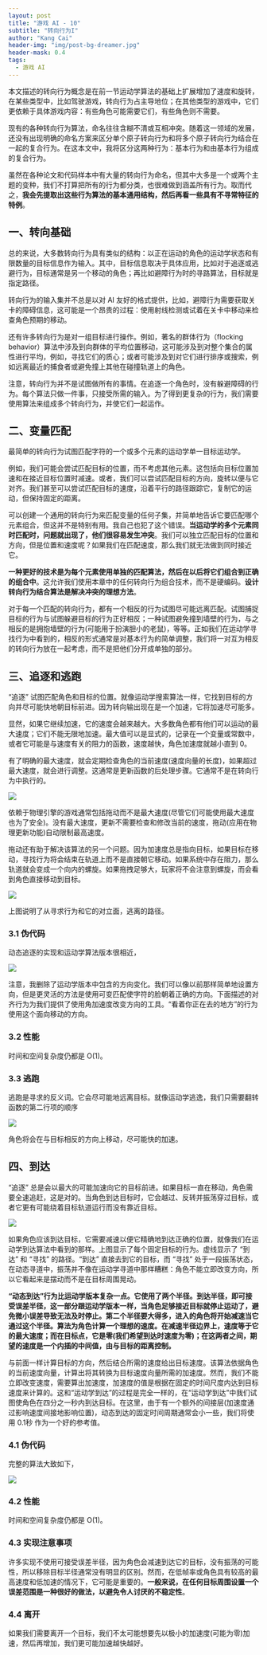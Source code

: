 ```yaml
---
layout: post
title: "游戏 AI - 10"
subtitle: "转向行为I"
author: "Kang Cai"
header-img: "img/post-bg-dreamer.jpg"
header-mask: 0.4
tags:
  - 游戏 AI
---
```


本文描述的转向行为概念是在前一节运动学算法的基础上扩展增加了速度和旋转，在某些类型中，比如驾驶游戏，转向行为占主导地位；在其他类型的游戏中，它们更依赖于具体游戏内容：有些角色可能需要它们，有些角色则不需要。

现有的各种转向行为算法，命名往往含糊不清或互相冲突。随着这一领域的发展，还没有出现明确的命名方案来区分单个原子转向行为和将多个原子转向行为结合在一起的复合行为。在这本文中，我将区分这两种行为：基本行为和由基本行为组成的复合行为。

虽然在各种论文和代码样本中有大量的转向行为命名，但其中大多是一个或两个主题的变种，我们不打算把所有的行为都分类，也很难做到涵盖所有行为。取而代之，**我会先提取出这些行为算法的基本通用结构，然后再看一些具有不寻常特征的特例**。

## 一、转向基础

总的来说，大多数转向行为具有类似的结构：以正在运动的角色的运动学状态和有限数量的目标信息作为输入。其中，目标信息取决于具体应用，比如对于追逐或逃避行为，目标通常是另一个移动的角色；再比如避障行为时的寻路算法，目标就是指定路径。

转向行为的输入集并不总是以对 AI 友好的格式提供，比如，避障行为需要获取关卡的障碍信息，这可能是一个昂贵的过程：使用射线检测或试着在关卡中移动来检查角色预期的移动。

还有许多转向行为是对一组目标进行操作。例如，著名的群体行为（flocking behavior）算法中涉及到向群体的平均位置移动，这可能涉及到对整个集合的属性进行平均，例如，寻找它们的质心；或者可能涉及到对它们进行排序或搜索，例如远离最近的捕食者或避免撞上其他在碰撞轨道上的角色。

注意，转向行为并不是试图做所有的事情。在追逐一个角色时，没有躲避障碍的行为。每个算法只做一件事，只接受所需的输入。为了得到更复杂的行为，我们需要使用算法来组成多个转向行为，并使它们一起运作。

## 二、变量匹配

最简单的转向行为试图匹配字符的一个或多个元素的运动学单一目标运动学。

例如，我们可能会尝试匹配目标的位置，而不考虑其他元素。这包括向目标位置加速和在接近目标位置时减速。或者，我们可以尝试匹配目标的方向，旋转以便与它对齐。我们甚至可以尝试匹配目标的速度，沿着平行的路径跟踪它，复制它的运动，但保持固定的距离。

可以创建一个通用的转向行为来匹配变量的任何子集，并简单地告诉它要匹配哪个元素组合，但这并不是特别有用。我自己也犯了这个错误。**当运动学的多个元素同时匹配时，问题就出现了，他们很容易发生冲突**。我们可以独立匹配目标的位置和方向，但是位置和速度呢？如果我们在匹配速度，那么我们就无法做到同时接近它。

**一种更好的技术是为每个元素使用单独的匹配算法，然后在以后将它们组合到正确的组合中**。这允许我们使用本章中的任何转向行为组合技术，而不是硬编码。**设计转向行为结合算法是解决冲突的理想方法**。

对于每一个匹配的转向行为，都有一个相反的行为试图尽可能远离匹配。试图捕捉目标的行为与试图躲避目标的行为正好相反；一种试图避免撞到墙壁的行为，与之相反的是拥抱墙壁的行为(可能用于扮演胆小的老鼠)，等等。正如我们在运动学寻找行为中看到的，相反的形式通常是对基本行为的简单调整，我们将一对互为相反的转向行为放在一起考虑，而不是把他们分开成单独的部分。

## 三、追逐和逃跑

“追逐” 试图匹配角色和目标的位置。就像运动学搜索算法一样，它找到目标的方向并尽可能快地朝目标前进。因为转向输出现在是一个加速，它将加速尽可能多。

显然，如果它继续加速，它的速度会越来越大。大多数角色都有他们可以运动的最大速度；它们不能无限地加速。最大值可以是显式的，记录在一个变量或常数中，或者它可能是与速度有关的阻力的函数，速度越快，角色加速度就越小直到 0。

有了明确的最大速度，就会定期检查角色的当前速度(速度向量的长度)，如果超过最大速度，就会进行调整。这通常是更新函数的后处理步骤。它通常不是在转向行为中执行的。

<img src="https://kangcai.github.io/img/in-post/post-gameai/10.1.PNG"/>

依赖于物理引擎的游戏通常包括拖动而不是最大速度(尽管它们可能使用最大速度也为了安全)。没有最大速度，更新不需要检查和修改当前的速度，拖动(应用在物理更新功能)自动限制最高速度。

拖动还有助于解决该算法的另一个问题。因为加速度总是指向目标，如果目标在移动，寻找行为将会结束在轨道上而不是直接朝它移动。如果系统中存在阻力，那么轨道就会变成一个向内的螺旋。如果拖拽足够大，玩家将不会注意到螺旋，而会看到角色直接移动到目标。

<img src="https://kangcai.github.io/img/in-post/post-gameai/10.2.PNG"/>

上图说明了从寻求行为和它的对立面，逃离的路径。

### 3.1 伪代码

动态追逐的实现和运动学算法版本很相近，

<img src="https://kangcai.github.io/img/in-post/post-gameai/10.3.PNG"/>

注意，我删除了运动学版本中包含的方向变化。我们可以像以前那样简单地设置方向，但是更灵活的方法是使用可变匹配使字符的脸朝着正确的方向。下面描述的对齐行为为我们提供了使用角加速度改变方向的工具。“看着你正在去的地方”的行为使用这个面向移动的方向。

### 3.2 性能

时间和空间复杂度仍都是 O(1)。

### 3.3 逃跑

逃跑是寻求的反义词。它会尽可能地远离目标。就像运动学逃逸，我们只需要翻转函数的第二行项的顺序

<img src="https://kangcai.github.io/img/in-post/post-gameai/10.4.PNG"/>

角色将会在与目标相反的方向上移动，尽可能快的加速。

## 四、到达

“追逐” 总是会以最大的可能加速向它的目标前进。如果目标一直在移动，角色需要全速追赶，这是对的。当角色到达目标时，它会越过、反转并振荡穿过目标，或者它更有可能绕着目标轨道运行而没有靠近目标。

<img src="https://kangcai.github.io/img/in-post/post-gameai/10.5.PNG"/>

如果角色应该到达目标，它需要减速以便它精确地到达正确的位置，就像我们在运动学到达算法中看到的那样。上图显示了每个固定目标的行为。虚线显示了 “到达” 和 “寻找” 的路径。“到达” 直接去到它的目标，而 “寻找” 处于一段振荡状态，在动态寻道中，振荡并不像在运动学寻道中那样糟糕：角色不能立即改变方向，所以它看起来是摆动而不是在目标周围晃动。

**“动态到达”行为比运动学版本复杂一点。它使用了两个半径。到达半径，即可接受误差半径，这一部分跟运动学版本一样，当角色足够接近目标就停止运动了，避免微小误差导致无法及时停止。第二个半径要大得多，进入的角色将开始减速当它通过这个半径。算法为角色计算一个理想的速度。在减速半径边界上，速度等于它的最大速度；而在目标点，它是零(我们希望到达时速度为零)；在这两者之间，期望的速度是一个内插的中间值，由与目标的距离控制。**

与前面一样计算目标的方向，然后结合所需的速度给出目标速度。该算法依据角色的当前速度向量，计算出将其转换为目标速度向量所需的加速度。然而，我们不能立即改变速度，需要算出加速度，加速度的值是根据在固定的时间尺度内达到目标速度来计算的。这和“运动学到达”的过程是完全一样的，在“运动学到达”中我们试图使角色在四分之一秒内到达目标。在这里，由于有一个额外的间接层(加速度通过影响速度间接地影响位置)，动态到达的固定时间周期通常会小一些，我们将使用 0.1秒 作为一个好的参考值。

### 4.1 伪代码

完整的算法大致如下，

<img src="https://kangcai.github.io/img/in-post/post-gameai/10.6.PNG"/>

### 4.2 性能

时间和空间复杂度仍都是 O(1)。

### 4.3 实现注意事项

许多实现不使用可接受误差半径，因为角色会减速到达它的目标，没有振荡的可能性，所以移除目标半径通常没有明显的区别。然而，在低帧率或角色具有较高的最高速度和低加速的情况下，它可能是重要的。**一般来说，在任何目标周围设置一个误差范围是一种很好的做法，以避免令人讨厌的不稳定性**。

### 4.4 离开

如果我们需要离开一个目标，我们不太可能想要先以极小的加速度(可能为零)加速，然后再增加，我们更可能加速越快越好。